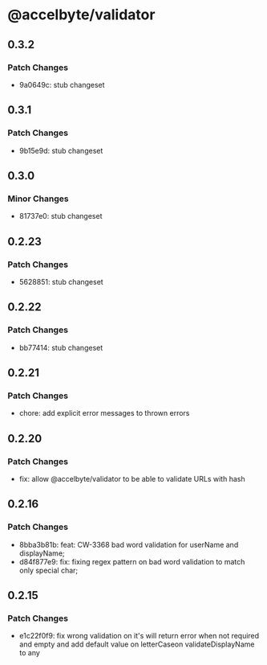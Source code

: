# @accelbyte/validator

## 0.3.2

### Patch Changes

- 9a0649c: stub changeset

## 0.3.1

### Patch Changes

- 9b15e9d: stub changeset

## 0.3.0

### Minor Changes

- 81737e0: stub changeset

## 0.2.23

### Patch Changes

- 5628851: stub changeset

## 0.2.22

### Patch Changes

- bb77414: stub changeset

## 0.2.21

### Patch Changes

- chore: add explicit error messages to thrown errors

## 0.2.20

### Patch Changes

- fix: allow @accelbyte/validator to be able to validate URLs with hash

## 0.2.16

### Patch Changes

- 8bba3b81b: feat: CW-3368 bad word validation for userName and displayName;
- d84f877e9: fix: fixing regex pattern on bad word validation to match only special char;

## 0.2.15

### Patch Changes

- e1c22f0f9: fix wrong validation on it's will return error when not required and empty and add default value on letterCaseon validateDisplayName to any

